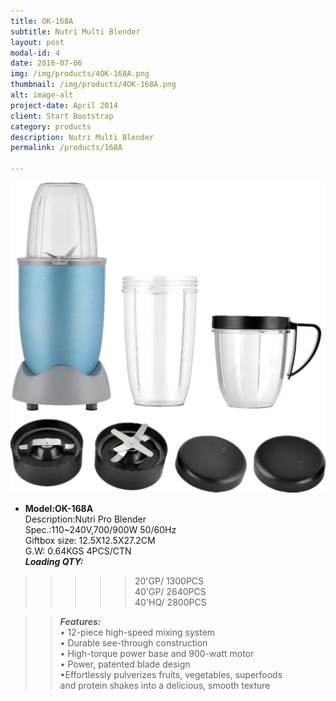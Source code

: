 ```yaml
---
title: OK-168A
subtitle: Nutri Multi Blender  
layout: post
modal-id: 4
date: 2016-07-06
img: /img/products/4OK-168A.png
thumbnail: /img/products/4OK-168A.png
alt: image-alt
project-date: April 2014
client: Start Bootstrap
category: products
description: Nutri Multi Blender  
permalink: /products/168A

---
```

<div>
<img src="/img/products/4OK-168A.png"  class="img-responsive img-centered"/>
</div>           

- **Model:OK-168A**    
   Description:Nutri Pro Blender  
Spec.:110~240V,700/900W 50/60Hz  
Giftbox size: 12.5X12.5X27.2CM    
G.W: 0.64KGS   4PCS/CTN   
**_Loading QTY:_**   
>>>>>20'GP/  1300PCS   
       40'GP/  2640PCS  
       40'HQ/  2800PCS    

  >> **_Features:_**   
• 12-piece high-speed mixing system   
• Durable see-through construction       
• High-torque power base and 900-watt motor   
• Power, patented blade design  
•Effortlessly pulverizes fruits, vegetables, superfoods  
  and protein shakes into a delicious, smooth texture
